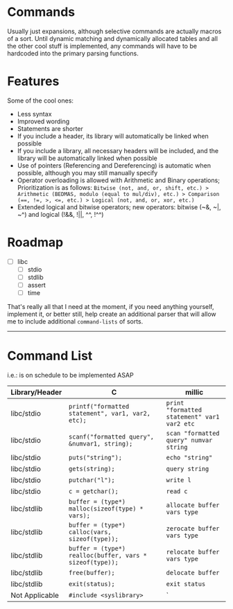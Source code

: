 Commands
========

Usually just expansions, although selective commands are actually macros of a sort. Until dynamic matching and dynamically allocated tables and all the other cool stuff is implemented, any commands will have to be hardcoded into the primary parsing functions.

Features
========
Some of the cool ones:

 - Less syntax
 - Improved wording
 - Statements are shorter
 - If you include a header, its library will automatically be linked when possible
 - If you include a library, all necessary headers will be included, and the library will be automatically linked when possible
 - Use of pointers (Referencing and Dereferencing) is automatic when possible, although you may still manually specify
 - Operator overloading is allowed with Arithmetic and Binary operations; Prioritization is as follows: `Bitwise (not, and, or, shift, etc.) > Arithmetic (BEDMAS, modulo (equal to mul/div), etc.) > Comparison (==, !=, >, <=, etc.) > Logical (not, and, or, xor, etc.)`
 - Extended logical and bitwise operators; new operators: bitwise (~&, ~|, ~^) and logical (!&&, !||, ^^, !^^)
 

Roadmap
=======

- [ ] libc
	- [ ] stdio
	- [ ] stdlib
	- [ ] assert
	- [ ] time

That's really all that I need at the moment, if you need anything yourself, implement it, or better still, help create an additional parser that will allow me to include additional `command-lists` of sorts.

---

Command List
============

i.e.: is on schedule to be implemented ASAP

|Library/Header			|C			|millic	|
|-----------------|----------------|-------|
|libc/stdio|`printf("formatted statement", var1, var2, etc);`|`print "formatted statement" var1 var2 etc`|
|libc/stdio|`scanf("formatted query", &numvar1, string);`|`scan "formatted query" numvar string`|
|libc/stdio|`puts("string");`|`echo "string"`|
|libc/stdio|`gets(string);`|`query string`|
|libc/stdio|`putchar("l");`|`write l`|
|libc/stdio|`c = getchar();`|`read c`|
|libc/stdlib|`buffer = (type*) malloc(sizeof(type) * vars);`|`allocate buffer vars type`|
|libc/stdlib|`buffer = (type*) calloc(vars, sizeof(type));`|`zerocate buffer vars type`|
|libc/stdlib|`buffer = (type*) realloc(buffer, vars * sizeof(type));`|`relocate buffer vars type`|
|libc/stdlib|`free(buffer);`|`delocate buffer`|
|libc/stdlib|`exit(status);`|`exit status`|
|Not Applicable|`#include <syslibrary>`|`
